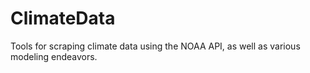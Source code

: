 # ClimateData
Tools for scraping climate data using the NOAA API, as well as various modeling endeavors.
